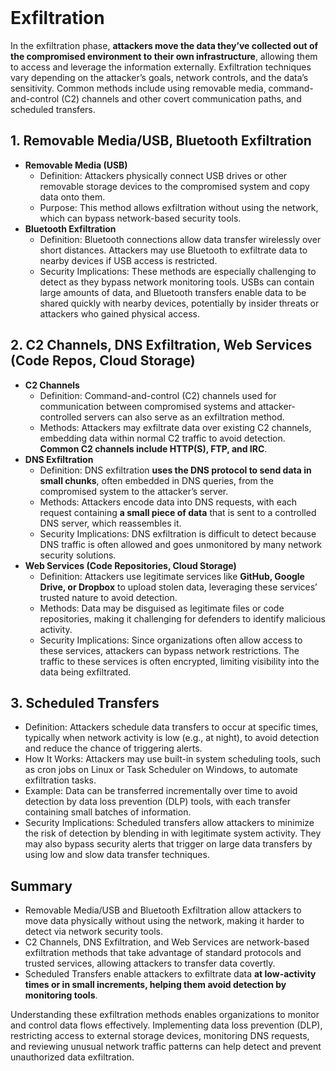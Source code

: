 <br>

# Exfiltration
In the exfiltration phase, **attackers move the data they’ve collected out of the compromised environment to their own infrastructure**, allowing them to access and leverage the information externally. Exfiltration techniques vary depending on the attacker’s goals, network controls, and the data’s sensitivity. Common methods include using removable media, command-and-control (C2) channels and other covert communication paths, and scheduled transfers.

## 1. Removable Media/USB, Bluetooth Exfiltration
  - **Removable Media (USB)**  
    - Definition: Attackers physically connect USB drives or other removable storage devices to the compromised system and copy data onto them.
    - Purpose: This method allows exfiltration without using the network, which can bypass network-based security tools.
  - **Bluetooth Exfiltration**
    - Definition: Bluetooth connections allow data transfer wirelessly over short distances. Attackers may use Bluetooth to exfiltrate data to nearby devices if USB access is restricted.
    - Security Implications: These methods are especially challenging to detect as they bypass network monitoring tools. USBs can contain large amounts of data, and Bluetooth transfers enable data to be shared quickly with nearby devices, potentially by insider threats or attackers who gained physical access.

## 2. C2 Channels, DNS Exfiltration, Web Services (Code Repos, Cloud Storage)
  - **C2 Channels**
    - Definition: Command-and-control (C2) channels used for communication between compromised systems and attacker-controlled servers can also serve as an exfiltration method.
    - Methods: Attackers may exfiltrate data over existing C2 channels, embedding data within normal C2 traffic to avoid detection. **Common C2 channels include HTTP(S), FTP, and IRC**.
  - **DNS Exfiltration**
    - Definition: DNS exfiltration **uses the DNS protocol to send data in small chunks**, often embedded in DNS queries, from the compromised system to the attacker’s server.
    - Methods: Attackers encode data into DNS requests, with each request containing **a small piece of data** that is sent to a controlled DNS server, which reassembles it.
    - Security Implications: DNS exfiltration is difficult to detect because DNS traffic is often allowed and goes unmonitored by many network security solutions.
  - **Web Services (Code Repositories, Cloud Storage)**
    - Definition: Attackers use legitimate services like **GitHub, Google Drive, or Dropbox** to upload stolen data, leveraging these services’ trusted nature to avoid detection.
    - Methods: Data may be disguised as legitimate files or code repositories, making it challenging for defenders to identify malicious activity.
    - Security Implications: Since organizations often allow access to these services, attackers can bypass network restrictions. The traffic to these services is often encrypted, limiting visibility into the data being exfiltrated.

## 3. Scheduled Transfers
  - Definition: Attackers schedule data transfers to occur at specific times, typically when network activity is low (e.g., at night), to avoid detection and reduce the chance of triggering alerts.
  - How It Works: Attackers may use built-in system scheduling tools, such as cron jobs on Linux or Task Scheduler on Windows, to automate exfiltration tasks.
  - Example: Data can be transferred incrementally over time to avoid detection by data loss prevention (DLP) tools, with each transfer containing small batches of information.
  - Security Implications: Scheduled transfers allow attackers to minimize the risk of detection by blending in with legitimate system activity. They may also bypass security alerts that trigger on large data transfers by using low and slow data transfer techniques.

## Summary
  - Removable Media/USB and Bluetooth Exfiltration allow attackers to move data physically without using the network, making it harder to detect via network security tools.
  - C2 Channels, DNS Exfiltration, and Web Services are network-based exfiltration methods that take advantage of standard protocols and trusted services, allowing attackers to transfer data covertly.
  - Scheduled Transfers enable attackers to exfiltrate data **at low-activity times or in small increments, helping them avoid detection by monitoring tools**.

Understanding these exfiltration methods enables organizations to monitor and control data flows effectively. Implementing data loss prevention (DLP), restricting access to external storage devices, monitoring DNS requests, and reviewing unusual network traffic patterns can help detect and prevent unauthorized data exfiltration.  
<br>